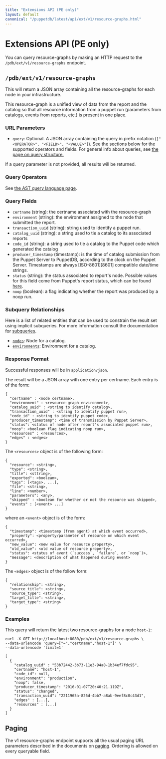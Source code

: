 ```yaml
---
title: "Extensions API (PE only)"
layout: default
canonical: "/puppetdb/latest/api/ext/v1/resource-graphs.html"
---
```


# Extensions API (PE only)

[paging]: ../../query/v4/paging.markdown
[query]: ../../query/v4/query.markdown
[subqueries]: ../../query/v4/ast.markdown#subquery-operators
[ast]: ../../query/v4/ast.markdown
[environments]: ../../query/v4/environments.markdown
[nodes]: ../../query/v4/nodes.markdown
[statuses]: https://puppet.com/docs/puppet/latest/format_report.html#puppettransactionreport

You can query resource-graphs by making an HTTP request to the
`/pdb/ext/v1/resource-graphs` endpoint.

## `/pdb/ext/v1/resource-graphs`

This will return a JSON array containing all the resource-graphs for each node
in your infrastructure.

This resource-graph is a unified view of data from the report and the catalog so
that all resource information from a puppet run (parameters from catalogs,
events from reports, etc.) is present in one place.

### URL Parameters

* `query`: Optional. A JSON array containing the query in prefix notation
  (`["<OPERATOR>", "<FIELD>", "<VALUE>"]`). See the sections below for the
  supported operators and fields. For general info about queries, see
  [the page on query structure.][query]

If a query parameter is not provided, all results will be returned.

### Query Operators

See [the AST query language page][ast].

### Query Fields

* `certname` (string): the certname associated with the resource-graph
* `environment` (string): the environment assigned to the node that submitted
  the report.
* `transaction_uuid` (string): string used to identify a puppet run.
* `catalog_uuid` (string): a string used to tie a catalog to its associated
  reports
* `code_id` (string): a string used to tie a catalog to the Puppet code which
  generated the catalog
* `producer_timestamp` (timestamp): is the time of catalog submission from the
  Puppet Server to PuppetDB, according to the clock on the Puppet Server. Timestamps are
  always [ISO-8601][8601] compatible date/time strings.
* `status` (string): the status associated to report's node. Possible values for
  this field come from Puppet's report status, which can be found
  [here][statuses].
* `noop` (boolean): a flag indicating whether the report was produced by a noop
  run.

### Subquery Relationships

Here is a list of related entities that can be used to constrain the result set
using implicit subqueries. For more information consult the documentation for
[subqueries][subqueries].

* [`nodes`][nodes]: Node for a catalog.
* [`environments`][environments]: Environment for a catalog.

### Response Format

Successful responses will be in `application/json`.

The result will be a JSON array with one entry per certname. Each entry is of
the form:

    {
      "certname" : <node certname>,
      "environment" : <resource-graph environment>,
      "catalog_uuid" : <string to identify catalog>,
      "transaction_uuid" : <string to identify puppet run>,
      "code_id" : <string to identify puppet code>,
      "producer_timestamp": <time of transmission by Puppet Server>,
      "status": <status of node after report's associated puppet run>,
      "noop": <boolean flag indicating noop run>,
      "resources" : <resources>,
      "edges" : <edges>
    }

The `<resources>` object is of the following form:

    {
      "resource": <string>,
      "type": <string>,
      "title": <sttring>,
      "exported": <boolean>,
      "tags": [<tags>, ...],
      "file": <string>,
      "line": <number>,
      "parameters": <any>,
      "skipped" : <boolean for whether or not the resource was skipped>, 
      "events" : [<event> ...]
    }

where an `<event>` object is of the form:

    {
      "timestamp": <timestamp (from agent) at which event occurred>,
      "property": <property/parameter of resource on which event occurred>,
      "new_value": <new value for resource property>,
      "old_value": <old value of resource property>,
      "status": <status of event (`success`, `failure`, or `noop`)>,
      "message": <description of what happened during event>
    }

The `<edges>` object is of the follow form:

    {
      "relationship": <string>,
      "source_title": <string>,
      "source_type": <string>,
      "target_title": <string>,
      "target_type": <string>
    }

### Examples

This query will return the latest two resource-graphs for a node `host-1`:

    curl -X GET http://localhost:8080/pdb/ext/v1/resource-graphs \
    --data-urlencode 'query=["=","certname","host-1"]' \
    --data-urlencode 'limit=1' 

    [
      {
        "catalog_uuid" : "53b72442-3b73-11e3-94a8-1b34ef7fdc95",
        "certname": "host-1",
        "code_id": null,
        "environment": "production",
        "noop": false,
        "producer_timestamp": "2016-01-07T20:40:21.119Z",
        "status": "changed",
        "transaction_uuid": "2211965a-826d-4bb7-a8ab-9eef8c0c43d1",
        "edges" : [...],
        "resources" : [...]
      }
    ]

## Paging

The v1 resource-graphs endpoint supports all the usual paging URL parameters
described in the documents on [paging][paging]. Ordering is allowed on every
queryable field.
